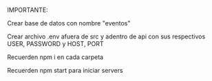<p>IMPORTANTE:</p>
<p>Crear base de datos con nombre "eventos"</p>
<p>Crear archivo .env afuera de src y adentro de api con sus respectivos USER, PASSWORD y HOST, PORT</p>
<p>Recuerden npm i en cada carpeta</p>
<p>Recuerden npm start para iniciar servers</p>
